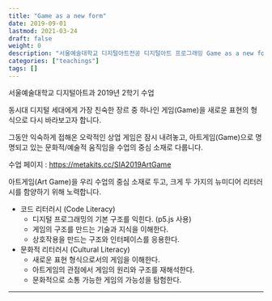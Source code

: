 ```yaml
---
title: "Game as a new form"
date: 2019-09-01
lastmod: 2021-03-24
draft: false
weight: 0
description: "서울예술대학교 디지털아트전공 디지털아트 프로그래밍 Game as a new form"
categories: ["teachings"]
tags: []
---
```


서울예술대학교 디지털아트과 2019년 2학기 수업

동시대 디지털 세대에게 가장 친숙한 장르 중 하나인 게임(Game)을 새로운 표현의 형식으로 다시 바라보고자 합니다.

그동안 익숙하게 접해온 오락적인 상업 게임은 잠시 내려놓고, 아트게임(Game)으로 명명되고 있는 문화적/예술적 움직임을 수업의 중심 소재로 다룹니다.

수업 페이지 : https://metakits.cc/SIA2019ArtGame

아트게임(Art Game)을 우리 수업의 중심 소재로 두고, 크게 두 가지의 뉴미디어 리터러시를 함양하기 위해 노력합니다.

 * 코드 리터러시 (Code Literacy)
   * 디지털 프로그래밍의 기본 구조를 익힌다. (p5.js 사용)
   * 게임의 구조를 만드는 기술과 지식을 이해한다.
   * 상호작용을 만드는 구조와 인터페이스를 응용한다.
 * 문화적 리터러시 (Cultural Literacy)
   * 새로운 표현 형식으로서의 게임을 이해한다.
   * 아트게임의 관점에서 게임의 원리와 구조를 재해석한다.
   * 문화적으로 소통 가능한 게임의 가능성을 탐험한다.

 ----
